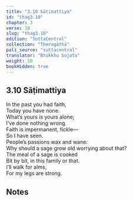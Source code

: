 ```yaml
---
title: "3.10 Sāṭimattiya"
id: "thag3.10"
chapter: 3
verse: 10
slug: "thag3.10"
edition: "SuttaCentral"
collection: "Theragāthā"
pali_source: "suttacentral"
translator: "Bhikkhu Sujato"
weight: 10
bookHidden: true
---
```


## 3.10 Sāṭimattiya  

In the past you had faith,  
Today you have none.  
What’s yours is yours alone;  
I’ve done nothing wrong.  
Faith is impermanent, fickle—  
So I have seen.  
People’s passions wax and wane:  
Why should a sage grow old worrying about that?  
The meal of a sage is cooked  
Bit by bit, in this family or that.  
I’ll walk for alms,  
For my legs are strong.

## Notes